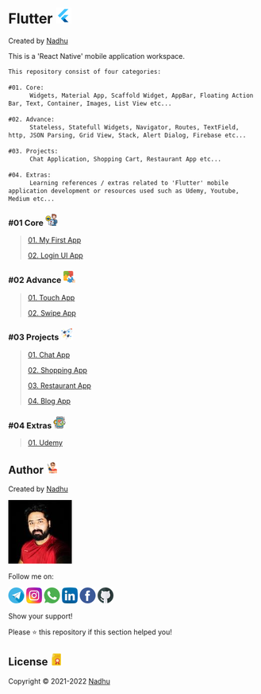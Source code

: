 # Flutter [<img src="https://github.com/iamnadhu/Flutter/blob/main/Resources/flutter-icon.png">](https://github.com/iamnadhu/Flutter)
Created by [Nadhu](https://linktr.ee/iamnadhu)

This is a 'React Native' mobile application workspace.


```
This repository consist of four categories:

#01. Core:
      Widgets, Material App, Scaffold Widget, AppBar, Floating Action Bar, Text, Container, Images, List View etc...

#02. Advance:
      Stateless, Statefull Widgets, Navigator, Routes, TextField, http, JSON Parsing, Grid View, Stack, Alert Dialog, Firebase etc...

#03. Projects:
      Chat Application, Shopping Cart, Restaurant App etc...

#04. Extras:
      Learning references / extras related to 'Flutter' mobile application development or resources used such as Udemy, Youtube, Medium etc...
```


### #01 Core [<img src="https://github.com/iamnadhu/Flutter/blob/main/Resources/tutorials-icon.png">](https://github.com/iamnadhu/Flutter)
>
> [01. My First App](https://github.com/iamnadhu/Flutter/tree/main/Core/My%20First%20App)
>
> [02. Login UI App](https://github.com/iamnadhu/Flutter/tree/main/Core/Login%20UI%20App)
>

### #02 Advance [<img src="https://github.com/iamnadhu/Flutter/blob/main/Resources/sessions-icon.png">](https://github.com/iamnadhu/Flutter)
>
> [01. Touch App](https://github.com/iamnadhu/Flutter/tree/main/Advance/Touch%20App)
>
> [02. Swipe App](https://github.com/iamnadhu/Flutter/tree/main/Advance/Swipe%20App)
>

### #03 Projects [<img src="https://github.com/iamnadhu/Flutter/blob/main/Resources/projects-icon.png">](https://github.com/iamnadhu/Flutter)
>
> [01. Chat App](https://github.com/iamnadhu/Flutter/tree/main/Projects/Chat%20App)
>
> [02. Shopping App](https://github.com/iamnadhu/Flutter/tree/main/Projects/Shopping%20App)
>
> [03. Restaurant App](https://github.com/iamnadhu/Flutter/tree/main/Projects/Restaurant%20App)
>
> [04. Blog App](https://github.com/iamnadhu/Flutter/tree/main/Projects/Blog%20App)
>

### #04 Extras [<img src="https://github.com/iamnadhu/Flutter/blob/main/Resources/extras-icon.png">](https://github.com/iamnadhu/Flutter)
>
> [01. Udemy](https://github.com/iamnadhu/Flutter/tree/main/Extras/Udemy)
>


## Author [<img src="https://github.com/iamnadhu/Flutter/blob/main/Resources/auther-icon.png">](https://linktr.ee/iamnadhu)
Created by [Nadhu](https://linktr.ee/iamnadhu)

[<img src="https://github.com/iamnadhu/Flutter/blob/main/Resources/nadhu-icon.jpg">](https://linktr.ee/iamnadhu)

Follow me on: 

[<img src="https://github.com/iamnadhu/Flutter/blob/main/Resources/telegram-icon.png">](https://t.me/iamnadhu)
[<img src="https://github.com/iamnadhu/Flutter/blob/main/Resources/instagram-icon.png">](https://www.instagram.com/iamnadhu/)
[<img src="https://github.com/iamnadhu/Flutter/blob/main/Resources/whatsapp-icon.png">](https://api.whatsapp.com/send?phone=917293451396&lang=en)
[<img src="https://github.com/iamnadhu/Flutter/blob/main/Resources/linkedin-icon.png">](https://www.linkedin.com/in/iamnadhu/)
[<img src="https://github.com/iamnadhu/Flutter/blob/main/Resources/facebook-icon.png">](https://www.facebook.com/iamnadhu/)
[<img src="https://github.com/iamnadhu/Flutter/blob/main/Resources/github-icon.png">](https://github.com/iamnadhu)


Show your support!

Please ⭐️   this repository if this section helped you!


## License [<img src="https://github.com/iamnadhu/Flutter/blob/main/Resources/license-icon.png">](https://github.com/iamnadhu/Flutter)
Copyright © 2021-2022 [Nadhu](https://linktr.ee/iamnadhu)
